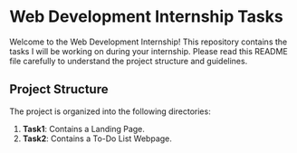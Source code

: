 # Web Development Internship Tasks

Welcome to the Web Development Internship! This repository contains the tasks I will be working on during your internship. Please read this README file carefully to understand the project structure and guidelines.

## Project Structure

The project is organized into the following directories:

1. **Task1**: Contains a Landing Page.
2. **Task2**: Contains a To-Do List Webpage.
